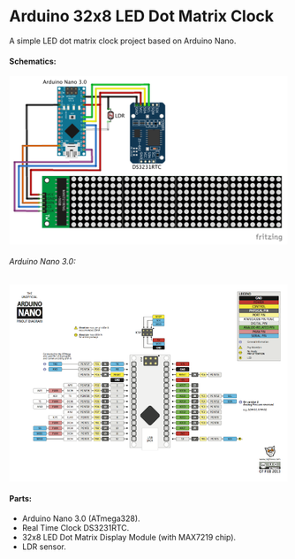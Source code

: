 # Arduino 32x8 LED Dot Matrix Clock

A simple LED dot matrix clock project based on Arduino Nano.

#### Schematics:
![Schematics](schematics/schematics.png)

###### Arduino Nano 3.0:
![Arduino Nano 3.0](schematics/arduino_nano.png)

#### Parts:
* Arduino Nano 3.0 (ATmega328).
* Real Time Clock DS3231RTC.
* 32x8 LED Dot Matrix Display Module (with MAX7219 chip).
* LDR sensor.